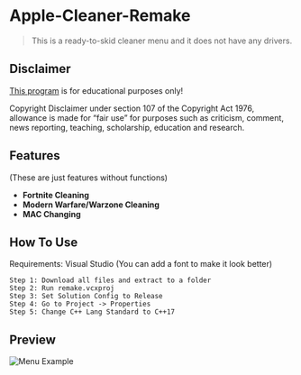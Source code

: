 # Apple-Cleaner-Remake
> This is a ready-to-skid cleaner menu and it does not have any drivers.

## Disclaimer
[This program](https://github.com/whytagged/Apple-Cleaner-Remake) is for educational purposes only!

Copyright Disclaimer under section 107 of the Copyright Act 1976, allowance is made for “fair use” for purposes such as criticism, comment, news reporting, teaching, scholarship, education and research.

## Features
(These are just features without functions)

- **Fortnite Cleaning**
- **Modern Warfare/Warzone Cleaning**
- **MAC Changing**

## How To Use
Requirements: Visual Studio (You can add a font to make it look better)
```
Step 1: Download all files and extract to a folder
Step 2: Run remake.vcxproj
Step 3: Set Solution Config to Release
Step 4: Go to Project -> Properties
Step 5: Change C++ Lang Standard to C++17
```

## Preview
![Menu Example](https://cdn.discordapp.com/attachments/1091497259880943706/1098408171778867200/image.png)
